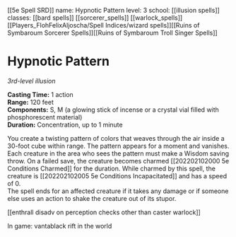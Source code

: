 [[5e Spell SRD]]
name: Hypnotic Pattern
level: 3
school: [[illusion spells]]
classes: [[bard spells]]
         [[sorcerer_spells]]
         [[warlock_spells]]
         [[Players_FlohFelixAljoscha/Spell Indices/wizard spells]][[Ruins of Symbaroum Sorcerer Spells]][[Ruins of Symbaroum Troll Singer Spells]]

# Hypnotic Pattern 
_3rd-level illusion_ 

**Casting Time:** 1 action    
**Range:** 120 feet    
**Components:** S, M (a glowing stick of incense or a crystal vial filled with phosphorescent material)    
**Duration:** Concentration, up to 1 minute 

You create a twisting pattern of colors that weaves through the air inside a 30-foot cube within range. The pattern appears for a moment and vanishes. Each creature in the area who sees the pattern must make a Wisdom saving throw. On a failed save, the creature becomes charmed [[202202102000 5e Conditions Charmed]] for the duration. While charmed by this spell, the creature is [[202202102005 5e Conditions  Incapacitated]] and has a speed of 0.    
The spell ends for an affected creature if it takes any damage or if someone else uses an action to shake the creature out of its stupor.

[[enthrall disadv on perception checks other than caster warlock]]

In game: vantablack rift in the world